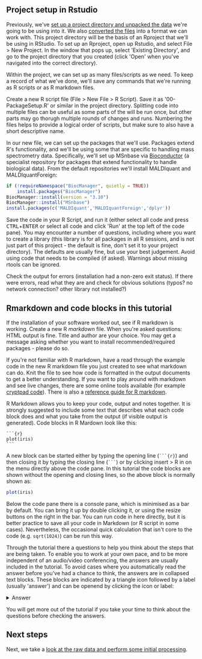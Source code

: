 ## Project setup in Rstudio

Previously, we've [set up a project directory and unpacked the data](intro) we're going to be using into it. We also [converted the files](msconvert) into a format we can work with. This project directory will be the basis of an Rproject that we'll be using in RStudio. To set up an Rproject, open up Rstudio, and select File > New Project. In the window that pops up, select 'Existing Directory', and go to the project directory that you created (click 'Open' when you've navigated into the correct directory).

Within the project, we can set up as many files/scripts as we need. To keep a record of what we've done, we'll save any commands that we're running as R scripts or as R markdown files.

Create a new R script file (File > New File > R Script). Save it as '00-PackageSetup.R' or similar in the project directory. Splitting code into multiple files can be useful as some parts of the will be run once, but other parts may go thorugh multiple rounds of changes and runs. Numbering the files helps to provide a logical order of scripts, but make sure to also have a short descriptive name.

In our new file, we can set up the packages that we'll use. Packages extend R's functionality, and we'll be using some that are specific to handling mass spectrometry data. Specifically, we'll set up MSnbase via [Bioconductor](https://www.bioconductor.org/about/) (a specialist repository for packages that extend functionality to handle biological data). From the default repositories we'll install MALDIquant and MALDIquantForeign:

```r
if (!requireNamespace("BiocManager", quietly = TRUE))
    install.packages("BiocManager")
BiocManager::install(version = "3.10")
BiocManager::install("MSnbase")
install.packages(c('MALDIquant','MALDIquantForeign','dplyr'))
```

Save the code in your R Script, and run it (either select all code and press <kbd>CTRL</kbd>+<kbd>ENTER</kbd> or select all code and click 'Run' at the top left of the code pane). You may encounter a number of questions, including where you want to create a library (this library is for all packages in all R sessions, and is not just part of this project - the default is fine, don't set it to your project directory). The defaults are usually fine, but use your best judgement. Avoid using code that needs to be compiled (if asked). Warnings about missing rtools can be ignored.

Check the output for errors (installation had a non-zero exit status). If there were errors, read what they are and check for obvious solutions (typos? no network connection? other library not installed?)

## Rmarkdown and code blocks in this tutorial

If the installation of your software worked out, see if R markdown is working. Create a new R _markdown_ file. When you're asked questions: HTML output is fine. Title and author are your choice. You may get a message asking whether you want to install recommended/required packages - please do so.

If you're not familiar with R markdown, have a read through the example code in the new R markdown file you just created to see what markdown can do. Knit the file to see how code is formatted in the output documents to get a better understanding. If you want to play around with markdown and see live changes, there are some online tools available (for example [cryptpad code](https://cryptpad.fr/code)). There is also a [reference guide for R markdown](https://rstudio.com/wp-content/uploads/2015/03/rmarkdown-reference.pdf).

R Markdown allows you to keep your code, output and notes together. It is strongly suggested to include some text that describes what each code block does and what you take from the output (if visible output is generated). Code blocks in R Mardown look like this:
````
```{r}
plot(iris)
```
````
A new block can be started either by typing the opening line (``​```{r}``) and then closing it by typing the closing line (``​```​``) or by clicking insert > R in on the menu directly above the code pane. In this tutorial the code blocks are shown without the opening and closing lines, so the above block is normally shown as:
```r
plot(iris)
```
Below the code pane there is a console pane, which is minimised as a bar by default. You can bring it up by double clicking it, or using the resize buttons on the right in the bar. You can run code in here directly, but it is better practice to save all your code in Markdown (or R script in some cases). Nevertheless, the occasional quick calculation that isn't core to the code (e.g. `sqrt(1024)`) can be run this way.

Through the tutorial there a questions to help you think about the steps that are being taken. To enable you to work at your own pace, and to be more independent of an audio/video conferencing, the answers are usually included in the tutorial. To avoid cases where you automatically read the answer before you've had a chance to think, the answers are in collapsed text blocks. These blocks are indicated by a triangle icon followed by a label (usually 'answer') and can be openend by clicking the icon or label: 

 <details>
       <summary>Answer</summary>
     
     >This text should be visible only after clicking 'Answer'. Clicking the text again will hide this text again.
 </details>

You will get more out of the tutorial if you take your time to think about the questions before checking the answers.

## Next steps

Next, we take a [look at the raw data and perform some initial processing](sumR).
